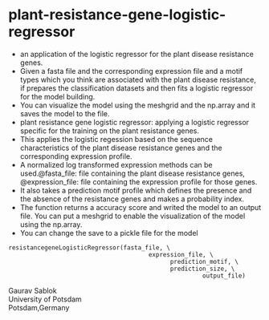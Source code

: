 # plant-resistance-gene-logistic-regressor

- an application of the logistic regressor for the plant disease resistance genes.
- Given a fasta file and the corresponding expression file and a motif types which you think are associated with the plant disease resistance, if prepares the classification datasets and then fits a logistic regressor for the model building.
- You can visualize the model using the meshgrid and the np.array and it saves the model to the file.
- plant resistance gene logistic regressor: applying a logistic regressor specific for the training on the plant resistance genes.
- This applies the logistic regession based on the sequence characteristics of the plant disease resistance genes and the corresponding expression profile.
- A normalized log transformed expression methods can be used.@fasta_file: file containing the plant disease resistance genes, @expression_file: file containing the expression profile for those genes.
- It also takes a prediction motif profile which defines the presence and the absence of the resistance genes and makes a probability index.
- The function returns a accuracy score and writed the model to an output file. You can put a meshgrid to  enable the visualization of the model using the np.array.
- You can change the save to a pickle file for the model

```
resistancegeneLogisticRegressor(fasta_file, \
                                       expression_file, \
                                             prediction_motif, \
                                             prediction_size, \
                                                      output_file)
```

Gaurav Sablok \
University of Potsdam \
Potsdam,Germany 
